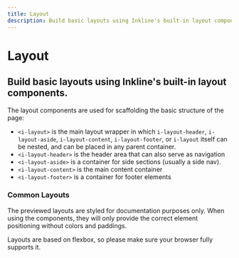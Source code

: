 ```yaml
---
title: Layout
description: Build basic layouts using Inkline's built-in layout components. 
---
```


<script setup>
import * as examples from '../../../examples/core/layout'
</script>

# Layout

## Build basic layouts using Inkline's built-in layout components. 

The layout components are used for scaffolding the basic structure of the page:
- `<i-layout>` is the main layout wrapper in which `i-layout-header`, `i-layout-aside`, `i-layout-content`, `i-layout-footer`, or `i-layout` itself can be nested, and can be placed in any parent container.
- `<i-layout-header>` is the header area that can also serve as navigation
- `<i-layout-aside>` is a container for side sections (usually a side nav).
- `<i-layout-content>` is the main content container
- `<i-layout-footer>` is a container for footer elements

### Common Layouts

The previewed layouts are styled for documentation purposes only. When using the components, they will only 
provide the correct element positioning without colors and paddings.

Layouts are based on flexbox, so please make sure your browser fully supports it. 

<example type="layout" :component="examples.ILayoutContentHeader" :html="examples.ILayoutContentHeaderHTML"></example>

<example type="layout" :component="examples.ILayoutContentHeaderFooter" :html="examples.ILayoutContentHeaderFooterHTML"></example>

<example type="layout" :component="examples.ILayoutContentWithLeftAsideHeaderFooter" :html="examples.ILayoutContentWithLeftAsideHeaderFooterHTML"></example>

<example type="layout" :component="examples.ILayoutContentWithRightAsideHeaderFooter" :html="examples.ILayoutContentWithRightAsideHeaderFooterHTML" :css="examples.ILayoutWithAsideCSS"></example>

<example type="layout" :component="examples.ILayoutContentWithLeftAndRightAsidesHeaderFooter" :html="examples.ILayoutContentWithLeftAndRightAsidesHeaderFooterHTML" :css="examples.ILayoutWithAsideCSS"></example>

<example type="layout" :component="examples.ILayoutLeftAsideWithContentHeaderFooter" :html="examples.ILayoutLeftAsideWithContentHeaderFooterHTML" :css="examples.ILayoutWithAsideCSS"></example>

<example type="layout" :component="examples.ILayoutRightAsideWithContentHeaderFooter" :html="examples.ILayoutRightAsideWithContentHeaderFooterHTML" :css="examples.ILayoutWithAsideCSS"></example>

<example type="layout" :component="examples.ILayoutLeftAndRightAsidesWithContentHeaderFooter" :html="examples.ILayoutLeftAndRightAsidesWithContentHeaderFooterHTML" :css="examples.ILayoutWithAsideCSS"></example>
